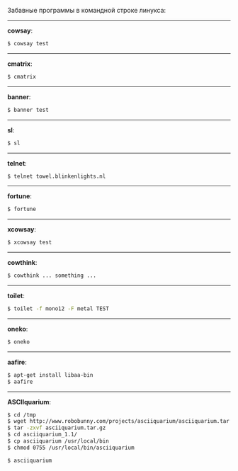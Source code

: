 Забавные программы в командной строке линукса:

---

**cowsay**:

```bash
$ cowsay test
```

---

**cmatrix**:

```bash
$ cmatrix
```

---

**banner**:

```bash
$ banner test
```

---

**sl**:

```bash
$ sl
```

---

**telnet**:

```bash
$ telnet towel.blinkenlights.nl
```

---

**fortune**:

```bash
$ fortune
```

---

**xcowsay**:

```bash
$ xcowsay test
```

---

**cowthink**:

```bash
$ cowthink ... something ...
```

---

**toilet**:

```bash
$ toilet -f mono12 -F metal TEST
```

---

**oneko**:

```bash
$ oneko
```

---

**aafire**:

```bash
$ apt-get install libaa-bin
$ aafire
```

---

**ASCIIquarium**:

```bash
$ cd /tmp
$ wget http://www.robobunny.com/projects/asciiquarium/asciiquarium.tar.gz
$ tar -zxvf asciiquarium.tar.gz
$ cd asciiquarium_1.1/
$ cp asciiquarium /usr/local/bin
$ chmod 0755 /usr/local/bin/asciiquarium
```

```bash
$ asciiquarium
```